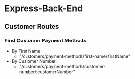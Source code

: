 # Express-Back-End

## Customer Routes

### Find Customer Payment Methods
- By First Name:
  - "/customers/payment-methods/first-name/:firstName"
- By Customer Number:
  - "/customers/payment-methods/customer-number/:customerNumber"
